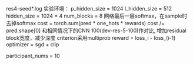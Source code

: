 res4-seed*.log
实验环境：
        p_hidden_size = 1024
        l_hidden_size = 512
        hidden_size = 1024 * 4
        num_blocks = 8
        网络最后一层softmax，在sample时去掉softmax
        cost = torch.sum(pred * one_hots * rewards)
        cost /= pred.shape[0]
和相同情况下的CNN 100(dev-res-5-100)作对比, 增加residual block宽度，减少深度
criterion采用multiprob
reward = loss_i - loss_(i-1)
optimizer = sgd + clip

participant_nums = 10
